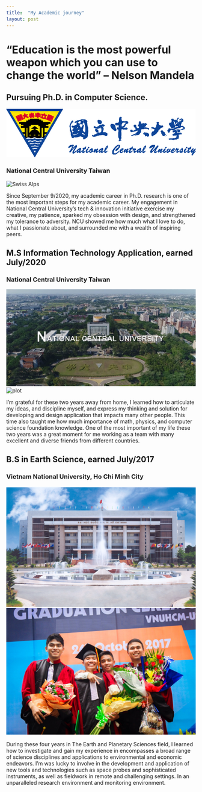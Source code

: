 ```yaml
---
title:  "My Academic journey"
layout: post
---
```


# “Education is the most powerful weapon which you can use to change the world” – Nelson Mandela


## Pursuing Ph.D. in Computer Science.  
![plot](./National-Central-University.jpg)
### National Central University Taiwan
![Swiss Alps](https://live.staticflickr.com/8710/17016040685_53bf850e8e_b.jpg)

Since September 9/2020, my academic career in Ph.D. research is one of the most important steps for my academic career. My engagement in National Central University’s tech & innovation initiative exercise my creative, my patience, sparked my obsession with design, and strengthened my tolerance to adversity. 
NCU showed me how much what I love to do, what I passionate about, and surrounded me with a wealth of inspiring peers. 

## M.S Information Technology Application, earned July/2020
### National Central University Taiwan
![plot](./maxresdefault.jpg)
![plot](./IMGP7718.JPG)

I’m grateful for these two years away from home, I learned how to articulate my ideas, and discipline myself, and express my thinking and solution for developing and design application that impacts many other people. This time also taught me how much importance of math, physics, and computer science foundation knowledge. One of the most important of my life these two years was a great moment for me working as a team with many excellent and diverse friends from different countries.


## B.S  in Earth Science, earned July/2017
### Vietnam National University, Ho Chi Minh City 
![Swiss Alps](./z1-31.jpg)
![plot](./22829047_1017720821704376_2161625435514613048_o.jpg)

During these four years in The Earth and Planetary Sciences field, I learned how to investigate and gain my experience in encompasses a broad range of science disciplines and applications to environmental and economic endeavors. I’m was lucky to involve in the development and application of new tools and technologies such as space probes and sophisticated instruments, as well as fieldwork in remote and challenging settings. In an unparalleled research environment and monitoring environment.


